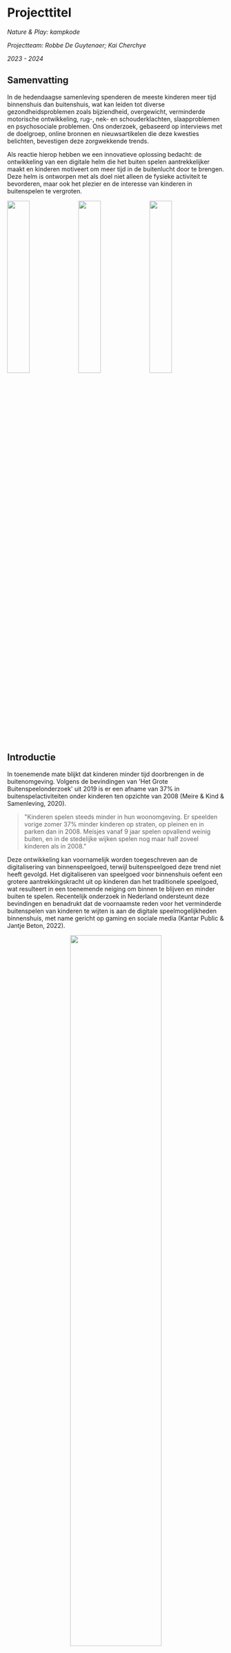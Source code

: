 # Projecttitel
*Nature & Play: kampkode* 

*Projectteam: Robbe De Guytenaer; Kai Cherchye*

*2023 - 2024*

## Samenvatting
In de hedendaagse samenleving spenderen de meeste kinderen meer tijd binnenshuis dan buitenshuis, wat kan leiden tot diverse gezondheidsproblemen zoals bijziendheid, overgewicht, verminderde motorische ontwikkeling, rug-, nek- en schouderklachten, slaapproblemen en psychosociale problemen. Ons onderzoek, gebaseerd op interviews met de doelgroep, online bronnen en nieuwsartikelen die deze kwesties belichten, bevestigen deze zorgwekkende trends.

Als reactie hierop hebben we een innovatieve oplossing bedacht: de ontwikkeling van een digitale helm die het buiten spelen aantrekkelijker maakt en kinderen motiveert om meer tijd in de buitenlucht door te brengen. Deze helm is ontworpen met als doel niet alleen de fysieke activiteit te bevorderen, maar ook het plezier en de interesse van kinderen in buitenspelen te vergroten. 
<p>
  <img src="https://github.com/robbedeguytenaer/UCD_SEM1/blob/main/beeldmateriaal/helm_render.png?raw=true"width="32%"/>
  <img src="https://github.com/robbedeguytenaer/UCD_SEM1/blob/main/beeldmateriaal/helm_geel.png?raw=true" width="32%"/>
  <img src="https://github.com/robbedeguytenaer/UCD_SEM1/blob/main/beeldmateriaal/KampKode%20logo%202.png?raw=true" width="32%"/>
  
</p>


## Introductie
In toenemende mate blijkt dat kinderen minder tijd doorbrengen in de buitenomgeving. Volgens de bevindingen van 'Het Grote Buitenspeelonderzoek' uit 2019 is er een afname van 37% in buitenspelactiviteiten onder kinderen ten opzichte van 2008 (Meire & Kind & Samenleving, 2020). 

> "Kinderen spelen steeds minder in hun woonomgeving. Er speelden vorige zomer 37% minder kinderen op straten, op pleinen en in parken dan in 2008. Meisjes vanaf 9 jaar spelen opvallend weinig buiten, en in de stedelijke wijken spelen nog maar half zoveel kinderen als in 2008."

Deze ontwikkeling kan voornamelijk worden toegeschreven aan de digitalisering van binnenspeelgoed, terwijl buitenspeelgoed deze trend niet heeft gevolgd. Het digitaliseren van speelgoed voor binnenshuis oefent een grotere aantrekkingskracht uit op kinderen dan het traditionele speelgoed, wat resulteert in een toenemende neiging om binnen te blijven en minder buiten te spelen.
Recentelijk onderzoek in Nederland ondersteunt deze bevindingen en benadrukt dat de voornaamste reden voor het verminderde buitenspelen van kinderen te wijten is aan de digitale speelmogelijkheden binnenshuis, met name gericht op gaming en sociale media (Kantar Public & Jantje Beton, 2022). 

<p align="center">
<img width="65%" src="beeldmateriaal/buitenspelen_grafiek.png"/>
</p>

Het is echter bekend dat buitenspelen van aanzienlijk belang is voor de gezonde ontwikkeling van een kind. Onvoldoende blootstelling aan buitenspel kan talloze nadelige gevolgen hebben voor het volwassen leven van een individu.
In dit kader streven wij ernaar een bijdrage te leveren aan het stimuleren van buitenspelactiviteiten, met als doel deze activiteiten even aantrekkelijk, zo niet aantrekkelijker, te maken voor kinderen. Onze benadering omvat de ontwikkeling van een innovatief product, met de eigenschap zowel de interesse van kinderen te wekken als niet te zeer af te leiden. Hierbij maken wij gebruik van het concept 'gamification', waarbij elementen die digitale games aantrekkelijk maken, worden geïntegreerd in niet-digitale activiteiten, zoals buitenspelen.
Gamification, met zijn focus op competitie, samenwerking en beloning, biedt de mogelijkheid om buitenspelen aantrekkelijker te maken voor kinderen die zijn opgegroeid met deze elementen als integraal onderdeel van hun dagelijkse leven. Met andere woorden is gamification een belangrijk aspect van producten voor kinderen die opgegroeid zijn met digitale games en sociale media. Onze missie is om deze elementen op een doordachte manier te implementeren in een product, zodat kinderen worden gestimuleerd om vaker buiten te spelen, en daarmee een gezonde ontwikkeling te bevorderen.


## Methdologie
In de initiële fase van ons project werden ons drie verschillende projecten voorgelegd waaruit we de opdracht "Nature, play & tech" hebben gekozen. Gedurende het resterende jaar zullen we ons hierop concentreren. Na het ontvangen van de opdracht hebben we een onderzoek gedaan naar het bestaande probleem en de bijbehorende oorzaken. We hebben daarbij gebruikgemaakt van artikelen en onderzoeken op het internet verder werd er ook gebruikgemaakt van methoden zoals de root-cause analysis en het WWWWWH-model.

Vervolgens hebben we strategieën gebruikt zoals benchmarking, problem-solution matrix en gebruikersonderzoek om mogelijke oplossingen voor het geïdentificeerde probleem te verkennen. Tijdens de ideegeneratie fase hebben we gebrainstormd en een selectie gemaakt uit de vele ideeën. Dit leidde tot het bepalen van één specifiek concept waaraan we verder zouden werken, namelijk 'KampKode'.

In de 'Concept verder werken'-fase hebben we het gekozen concept geanalyseerd door het te verdelen in belangrijke en minder belangrijke factoren. Hierbij hebben we meerdere opties voor elk aspect overwogen en een morfologische kaart gemaakt. Op basis hiervan hebben we enkele concepten geschetst om de richting van ons project te bepalen.
Vervolgens zijn we overgegaan naar de volgende fase, waarin we een eerste prototype hebben ontwikkeld. Ons gekozen concept omvatte een helm met een knop gemaakt uit schuim, ondersteund door eenvoudige Arduino-code om de visuele aspecten te verbeteren.

Bij het afronden van het eerste semester hebben we een eerste verslag opgesteld, waarin we onze voortgang tot dan toe hebben gedocumenteerd en onze bevindingen hebben gepresenteerd. Deze verslaglegging geeft een overzicht van de stappen die we hebben genomen en de ontwikkeling van ons project tot dusver.


## Discovery

### Doestellingen
Ons voornaamste doel is het creëren van het eerste prototype en het testen van de initiële ideeën voor het uitschakelen van spelers. We hebben op dit moment twee voorlopige opties bedacht: het integreren van een drukknop op de helm of het bevestigen van een staart aan de achterkant van de helm. Het uitvoeren van tests is van essentieel belang om een dieper begrip te krijgen van de aspecten die mogelijk aanpassing behoeven. Het ontvangen advies van studenten uit Gent heeft de nadruk gelegd op de noodzaak om rekening te houden met kinderen met beperkingen.
### Materiaal & methoden
- knowledge templates: persona, WWWWWH-model
- literatuuronderzoek: artikelen en onderzoeken op het internet
- benchmarking
- eerste prototype

### Resultaten
De discovery fase startte met een grondige analyse van onze doelgroep, waarbij we gebruikmaken van knowledge templates zoals het opstellen van een persona en het WWWWWH-model. Hierbij lag de focus op het begrijpen van het gedrag en de interesses van de doelgroep.

Vervolgens werd het probleem nader onderzocht, waarbij we de mogelijke redenen en gevolgen ervan analyseerden door middel van literatuuronderzoek. We doorzochten diverse artikelen en onderzoeken online, waaruit bleek dat het probleem expliciet aangepakt moet worden om kinderen aan te moedigen om buiten te spelen.

Het bestaande marktonderzoek werd uitgevoerd met behulp van benchmarking, waarbij we de positieve en negatieve aspecten van reeds bestaande ontwerpen onderzochten. Door gebruik te maken van een problem-solution matrix brachten we de problemen en bestaande oplossingen in kaart.

Het eerste prototype bestaat uit een helm met een lamp gemaakt uit schuim bovenop en een staart aan de achterkant. Dit tastbare beeld geeft ons waardevolle inzichten in hoe deze elementen zich in de praktijk manifesteren. We hebben succesvol een led aan de helm bevestigd, aangestuurd door Arduino. Een drukknop onder de schuimen lamp activeert de led bij indrukken, terwijl het trekken aan de staart hetzelfde effect heeft. Deze positieve testresultaten markeren een vooruitgang richting ons doel en bieden waardevolle informatie voor verdere optimalisatie van het ontwerp en de functionaliteiten.

Tijdens het testen ontstond echter een zorg met betrekking tot veiligheid. Als kinderen te hard slaan op de helm, bestaat het risico op letsel. Om dit aan te pakken, overwegen we alternatieve methoden voor het activeren van het uitschakelmechanisme, zoals schokdempers of het afneembaar maken van de knop. Deze overwegingen zijn van essentieel belang om een veilige speelervaring te waarborgen.

Deze bevindingen en aanvullende overwegingen zullen leiden tot verdere aanpassingen en verbeteringen in het ontwerpproces, en benadrukken het belang van continue evaluatie en innovatie in ons project.

### Conclusies & implicaties
In de onderzoeksfase hebben we geïdentificeerd wat de belangrijkste factoren zijn die kinderen weerhouden om buiten te spelen, en tevens onderzocht welke strategieën ontwerpers hanteren om toch de betrokkenheid van kinderen in buitenactiviteiten te vergroten. Deze bevindingen hebben ons een initiële inzage gegeven in de doelen die we moeten nastreven. 

Ons einddoel in deze fase van het creëren van het eerste prototype en het testen van de uitschakelmethode heeft geleid tot waardevolle inzichten en verschillende resultaten. Het gebruik van schuim als primair materiaal en leds voor verlichting, gebaseerd op zorgvuldige overwegingen en suggesties van studenten uit Gent, heeft zich bewezen als effectief en kostenefficiënt.

Tijdens de tests rees een zorg omtrent veiligheid, met name het risico op letsel als gevolg van te hard slaan op de helm. Om dit aan te pakken, overwegen we alternatieve activeringsmethoden zoals schokdempers of het afneembaar maken van de knop. Deze overwegingen zijn cruciaal om een veilige speelervaring te waarborgen, met name voor kinderen met beperkingen, zoals benadrukt door het ontvangen advies.

Deze bevindingen resulteren in de noodzaak van verdere aanpassingen en verbeteringen in ons ontwerpproces. De implicaties benadrukken het belang van continue evaluatie en innovatie om een veilige, inclusieve en interactieve speelervaring voor kinderen te bereiken.

## Definition
### Doestellingen
Met deze test wilden we achterhalen hoe spelers elkaar in het spel kunnen uitschakelen. Het basisconcept omvat de helm, een lamp en een methode om uitgeschakeld te worden. Hoewel er meerdere manieren zijn om dit te doen, verschilt de effectiviteit. Diverse factoren spelen hierbij een rol, waaronder uitstraling, veiligheid, efficiëntie en prijs.

We dachten na over vier basisconcepten omtrent uitschakeling van een speler:

1. Uitschakeling door op de lamp te drukken, ergens op de helm geplaatst.
2. Achteraan de helm hangt een staart waarmee de speler wordt uitgeschakeld bij het trekken eraan, met een extra lamp elders op de helm.
3. De helm heeft een 'flexibele lamp' waarmee de speler wordt uitgeschakeld bij aanraking door een tegenstander.
4. Een afneembare lamp, bijvoorbeeld bevestigd via magneten, die de speler uitschakelt wanneer deze van de helm wordt getrokken.

Deze concepten worden visueel weergegeven in Figuur 3. Elk concept heeft zijn voor- en nadelen. Door ze aan derden voor te leggen, streven we naar een objectief oordeel over welke methode mogelijk het beste is.

<p align="center">
  <img width="50%" src="beeldmateriaal/IMG_3678.jpg"/>
</p>

### Materiaal & methoden
Vanuit de 'discovery'-fase hadden we al een ruw prototype van een helm, vergezeld van een lamp en Arduino-besturing van een led-licht. Voor deze test ontwikkelden we diverse lampen van schuim met verschillende vormen. Door de verschillende lampen op diverse locaties te combineren met de helm, verkregen we een visueel beeld van de mogelijke posities voor de lamp. Op deze manier ontstonden tal van opties die we aan onze testpersonen konden presenteren.
De test werd uitgevoerd bij twee broers van Robbe, respectievelijk 7 en 12 jaar oud, dus beide binnen onze doelgroep van 6-12 jaar. We toonden hen de helm en bespraken onze initiële ideeën met betrekking tot de uitschakelmechanismen, waarbij we ook de verschillende prototypes van de lampen toonden. Bij elk uitgedacht uitschakelmechanisme (1-4, zie ‘doelstellingen’) moesten ze de lampen combineren met de helm terwijl ze hardop deelden wat ze dachten. Deze aanpak kan worden beschouwd als een variant van 'contextual inquiries'.

### Resultaten
We zullen hier de resultaten bespreken van de test, per initieel idee (puntjes 1-4 in het deel ‘doelstellingen’). In onderstaande resultaten wordt soms gerefereerd naar lampen A, B, C, D en E die in Figuur 4 te vinden zijn.

<p align="center">
<img width="50%" src="beeldmateriaal/verschillende lampen 2.jpg"/>
</p>

**1. Uitschakelen door drukken op de lamp bovenaan**

Dit was meteen een van de favorieten omwille van het uitzicht, maar er waren enkele bedenkingen. Zo is het mogelijk dat kinderen te hard op de lamp gaan slaan waardoor de persoon die de helm draagt zich bezeerd. Dit kan grotendeels opgelost worden door een veersysteem, maar niet helemaal. Verder is het wel een goed systeem om uitgeschakeld te worden, en makkelijk te realiseren. Voor deze toepassing kunnen lampen A, B en E worden gebruikt, en ze zouden bovenaan of achteraan kunnen worden geplaatst.

**2. Uitschakelen door trekken aan staart**

Het trekken aan een staart (die aan de achterkant van de helm hangt) kan op zich ook voor problemen zorgen als deze niet afneembaar is. Het hoofd kan daardoor naar achter worden getrokken, wat tot letsels kan leiden. Ook is het moeilijk om hier een ‘mooi’ product van te maken. Je zal telkens een loshangend deel hebben aan de helm. Dit slaat minder aan dan wanneer enkel de lamp op de helm staat. Een voordeel aan de staart is dat hij lager hangt dan het hoofd, wat betekent dat kleine kinderen ook makkelijker grotere kinderen kunnen uitschakelen. Lampen A en B zijn voor dit systeem ideaal. Ze moeten wel bovenop de helm staan.

**3. Uitschakelen door tikken ‘flexibele lamp’**

Deze optie viel ook in de smaak. Het aantikken van de lamp in actie is leuk en spannend. Indien men per ongeluk te hard zou slaan zou dit in principe niet veel kwaad kunnen voor het kind dat de helm draagt. Het is eerder een dwarskracht dan een axiale kracht, zoals bij (1) het geval is. De lamp zou ook vanachter laag kunnen hangen zodat rekening gehouden wordt met kleine kinderen. Een uitdaging bij dit ontwerp is het mechanisme dat detecteert wanneer het wordt aangetikt. Het zou dan een ‘tik’ moeten registreren vanaf een bepaalde kracht overschreden is. Echter kan het zijn dat dit mechanisme ook ‘tikken’ registreert wanneer er veel actie is in het spel. Het is dus een grotere uitdaging om dit correct te doen werken. Qua vorm van de lamp zouden B, C en D hier ideaal zijn. Deze kunnen in principe overal op de helm worden bevestigd.

**4. Uitschakelen door afnemen lamp**

Dit is de veiligste van de vier. Doordat er hier niet met ‘slaan’ of ‘tikken’ of ‘trekken’ wordt gewerkt, en de lamp gewoon moet worden vastgenomen om de speler uit te schakelen, zullen bij dit systeem de minste ongevallen gebeuren. Het systeem is redelijk simpel te maken. De lamp en de helm blijven aan elkaar met een magneet die sterk genoeg is om ze aan elkaar te houden bij actie, maar ook zwak genoeg is om ze er makkelijk van te trekken. Het enige dat bij dit systeem een probleem is, is dat de helm uit meerdere delen bestaat. Er moet dan een oplossing worden gevonden op wat er gebeurt met de lamp wanneer deze van een helm wordt getrokken.

### Conclusies & implicaties
Er werden meerdere concepten besproken, elk met hun eigen voor- en nadelen. De twee testpersonen gaven eerlijk aan wat ze dachten, en wij hebben het in een samenvatting gegoten met aanvullende conclusies. 
Een belangrijke factor is de veiligheid. We willen iets maken dat kinderen leuk vinden om te spelen, en waar er zo weinig mogelijk risico is op gevaar. Bij concept (1) en (2) is de kans groot dat kinderen zich gaan bezeren wanneer ze even onvoorzichtig zijn en te veel opgaan in het spel. Zelfs met pompsystemen om de schok te verminderen bij een slag op de knop of trek aan de staart, is de schok nooit helemaal gedempt. Concept (3) en (4) daarentegen zijn wel veilig uit te voeren wanneer het systeem geoptimaliseerd wordt. Daarom besloten we met deze twee verder te gaan, en de minpuntjes besproken in ‘Resultaten’ aan te pakken in de volgende fase. De lampen per concept staan nog niet vast. 

## Bill of materials
- Led’s
- Schuim (voor knoppen en eventueel andere onderdelen)
- Arduino-componenten
- Bevestigingsmateriaal (lijm, plakband, tandenstokers)
- Draden
- Helm
- Magneet


## Kritische reflectie
In de initiële fase van ons project hebben we uitgebreid onderzoek gedaan naar het probleem dat we willen aanpakken, waardoor we een solide basis hebben gelegd voor verdere ontwikkeling. Echter, bij het brainstormen hebben we ons onvoldoende gericht op diverse aspecten, zoals de behoeften van mensen met beperkingen en financiële overwegingen. Gelukkig hebben de inzichten van de groep uit Gent ons geholpen deze belangrijke overwegingen alsnog te integreren.
Het proces van het maken van het prototype is niet zonder uitdagingen geweest. We zijn laat begonnen, wat resulteerde in beperkte mogelijkheden voor interviews en gebruikerstesten. Dit beïnvloedde onze diepgaande analyse van het ontwerp en de functionaliteiten. Tijdens het prototypeproces werden problemen en mogelijkheden duidelijk die we bij het brainstormen over het hoofd hadden gezien. Het is duidelijk geworden dat een vroegtijdige start met een rudimentair prototype waardevoller zou zijn geweest, waardoor we eerder tastbare inzichten hadden kunnen verkrijgen.
De kritische reflectie op ons proces benadrukt het belang van een meer holistische brainstorming, waarbij diverse perspectieven en mogelijke uitdagingen vanaf het begin worden overwogen. Daarnaast onderstreept het de noodzaak om tijdig te beginnen met het ontwikkelen van een eenvoudig prototype, zodat potentiële problemen en kansen vroegtijdig aan het licht komen. Deze inzichten zullen dienen als waardevolle lessen voor toekomstige projecten en iteraties.

## Bronnen
Meire, J. & Kind & Samenleving. (2020). *Het grote buitenspeelonderzoek.* https://k-s.be/medialibrary/purl/nl/6626949/Het%20grote%20buitenspeelonderzoek.pdf

Kantar Public & Jantje Beton. (2022). *Onderzoek buitenspelen 2022.* https://jantjebeton.nl/uploads/downloads/onderzoek-buitenspelen-2022-62a06183eb380.pdf
